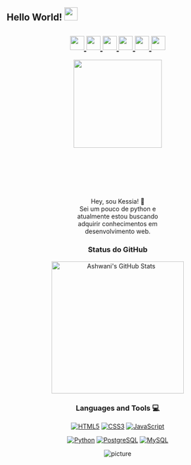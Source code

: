 ## Hello World! <img src="https://raw.githubusercontent.com/iampavangandhi/iampavangandhi/master/gifs/Hi.gif" width="30px"></h2>

<center>
  <h2>
    <a href="https://twitter.com/spellboundb">
      <img src="https://github.com/gauravghongde/social-icons/blob/master/PNG/Black/Twitter_black.png" width="32" height="32"/>
    </a>
    <a href="https://www.linkedin.com/in/kessia-carvalho">
      <img src="https://github.com/gauravghongde/social-icons/blob/master/PNG/Black/LinkedIN_black.png" width="32" height="32"/>
    </a>
    <a href="https://www.facebook.com/KessiaCarvalho">
      <img src="https://github.com/gauravghongde/social-icons/blob/master/PNG/Black/Facebook_black.png" width="32" height="32"/>
    </a>
    <a href="https://www.instagram.com/kessiac_">
      <img src="https://github.com/gauravghongde/social-icons/blob/master/PNG/Black/Instagram_black.png" width="32" height="32"/>
    <a href="mailto:kessiac147@gmail.com">
      <img src="https://github.com/gauravghongde/social-icons/blob/master/PNG/Black/Gmail_black.png" width="32" height="32"/>
    </a>
    <a href="https://open.spotify.com/user/kessiac_">
      <img src="https://github.com/gauravghongde/social-icons/blob/master/PNG/Black/Spotify_black.png" width="32" height="32"/>
    </a>
  </h2>
    
<img src='https://user-images.githubusercontent.com/5713670/87202985-820dcb80-c2b6-11ea-9f56-7ec461c497c3.gif' width='200"'>

<br><br><br><br><br>

<p>
  Hey, sou Kessia! 👋
  <br>
  Sei um pouco de python e <br> atualmente estou buscando <br> adquirir conhecimentos em <br> desenvolvimento web.
</p>

### Status do GitHub
  
  <img src="https://github-readme-stats.vercel.app/api?username=kessiac&&show_icons=true&theme=tokyonight&line_height=27&v=5" alt="Ashwani's GitHub Stats" width="300" />
  
  
### Languages and Tools :computer:
  
  [![HTML5](https://img.shields.io/badge/-HTML5-E34F26?style=flat&logo=html5&logoColor=white&link=https://github.com/kessiac)](https://github.com/kessiac) [![CSS3](https://img.shields.io/badge/-CSS3-1572B6?style=flat&logo=css3&link=https://github.com/kessiac)](https://github.com/kessiac) [![JavaScript](https://img.shields.io/badge/-JavaScript-black?style=flat&logo=javascript&link=https://github.com/kessiac)](https://github.com/kessiac) 

  [![Python](https://img.shields.io/badge/-Python-black?style=flat&logo=python&link=https://github.com/kessiac)](https://github.com/kessiac) [![PostgreSQL](https://img.shields.io/badge/-PostgreSQL-336791?style=flat&logo=postgresql&link=https://github.com/kessiac)](https://github.com/kessiac) [![MySQL](https://img.shields.io/badge/-MySQL-black?style=flat&logo=mysql&link=https://github.com/kessiac)](https://github.com/kessiac)

  ![picture](https://raw.githubusercontent.com/saadeghi/saadeghi/master/dino.gif)
</center>
